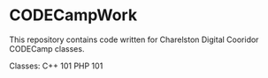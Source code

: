 CODECampWork
============

This repository contains code written for Charelston Digital Cooridor CODECamp classes.

Classes:
C++ 101
PHP 101
